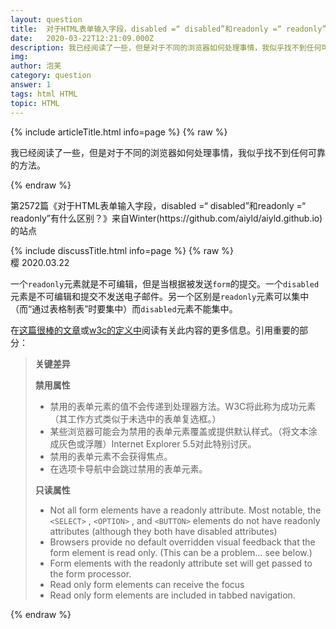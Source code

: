 ```yaml
---
layout: question
title:  对于HTML表单输入字段，disabled =“ disabled”和readonly =“ readonly”有什么区别？
date:   2020-03-22T12:21:09.000Z
description: 我已经阅读了一些，但是对于不同的浏览器如何处理事情，我似乎找不到任何可靠的方法。...
img: 
author: 泡芙
category: question
answer: 1
tags: html HTML
topic: HTML
---
```

<div class="article-root">
  <div class="article">
    {% include articleTitle.html info=page %}
    {% raw %}
    <div class="article-content"><p><font style="vertical-align: inherit;"><font style="vertical-align: inherit;">我已经阅读了一些，但是对于不同的浏览器如何处理事情，我似乎找不到任何可靠的方法。</font></font></p></div>
    {% endraw %}
  </div>
  <p class="winter_mark">第2572篇《对于HTML表单输入字段，disabled =“ disabled”和readonly =“ readonly”有什么区别？》来自Winter(https://github.com/aiyld/aiyld.github.io)的站点</p>
  <div class="discuss-wrapper">
    {% include discussTitle.html info=page %}
    {% raw %}
    <div class="discuss-item">
        <div class="discuss-parent">
          <div class="discuss-meta">
            <span class="discuss-user">樱</span>
            <span class="discuss-time">2020.03.22</span>
          </div>
          <div class="discuss-comment"><p><font style="vertical-align: inherit;"><font style="vertical-align: inherit;">一个</font></font><code>readonly</code><font style="vertical-align: inherit;"><font style="vertical-align: inherit;">元素就是不可编辑，但是当根据被发送</font></font><code>form</code><font style="vertical-align: inherit;"><font style="vertical-align: inherit;">的提交。</font><font style="vertical-align: inherit;">一个</font></font><code>disabled</code><font style="vertical-align: inherit;"><font style="vertical-align: inherit;">元素是不可编辑和提交不发送电子邮件。</font><font style="vertical-align: inherit;">另一个区别是</font></font><code>readonly</code><font style="vertical-align: inherit;"><font style="vertical-align: inherit;">元素可以集中（而“通过表格制表”时要集中）而</font></font><code>disabled</code><font style="vertical-align: inherit;"><font style="vertical-align: inherit;">元素不能</font><font style="vertical-align: inherit;">集中</font><font style="vertical-align: inherit;">。</font></font></p>

<p><font style="vertical-align: inherit;"><font style="vertical-align: inherit;">在</font></font><a href="https://web.archive.org/web/20150913195206/https://kreotekdev.wordpress.com/2007/11/08/disabled-vs-readonly-form-fields/" rel="noreferrer"><font style="vertical-align: inherit;"><font style="vertical-align: inherit;">这篇很棒的文章</font></font></a><font style="vertical-align: inherit;"><font style="vertical-align: inherit;">或</font></font><a href="http://www.w3.org/TR/html4/interact/forms.html#h-17.12" rel="noreferrer"><font style="vertical-align: inherit;"><font style="vertical-align: inherit;">w3c的定义中</font></font></a><font style="vertical-align: inherit;"><font style="vertical-align: inherit;">阅读有关此内容的更多信息</font><font style="vertical-align: inherit;">。</font><font style="vertical-align: inherit;">引用重要的部分：</font></font></p>

<blockquote>
  <p><strong><font style="vertical-align: inherit;"><font style="vertical-align: inherit;">关键差异</font></font></strong></p>
  
  <p><strong><font style="vertical-align: inherit;"><font style="vertical-align: inherit;">禁用属性</font></font></strong></p>
  
  <ul>
  <li><font style="vertical-align: inherit;"><font style="vertical-align: inherit;">禁用的表单元素的值不会传递到处理器方法。</font><font style="vertical-align: inherit;">W3C将此称为成功元素（其工作方式类似于未选中的表单复选框。）</font></font></li>
  <li><font style="vertical-align: inherit;"><font style="vertical-align: inherit;">某些浏览器可能会为禁用的表单元素覆盖或提供默认样式。</font><font style="vertical-align: inherit;">（将文本涂成灰色或浮雕）Internet Explorer 5.5对此特别讨厌。</font></font></li>
  <li><font style="vertical-align: inherit;"><font style="vertical-align: inherit;">禁用的表单元素不会获得焦点。</font></font></li>
  <li><font style="vertical-align: inherit;"><font style="vertical-align: inherit;">在选项卡导航中会跳过禁用的表单元素。</font></font></li>
  </ul>
  
  <p><strong><font style="vertical-align: inherit;"><font style="vertical-align: inherit;">只读属性</font></font></strong></p>
  
  <ul>
  <li>Not all form elements have a readonly attribute. Most notable, the <code>&lt;SELECT&gt;</code> , <code>&lt;OPTION&gt;</code> , and <code>&lt;BUTTON&gt;</code> elements do not have readonly
  attributes (although they both have disabled attributes)</li>
  <li>Browsers provide no default overridden visual feedback that the form element is read only. (This can be a problem… see below.)</li>
  <li>Form elements with the readonly attribute set will get passed to the form processor.</li>
  <li>Read only form elements can receive the focus</li>
  <li>Read only form elements are included in tabbed navigation.</li>
  </ul>
</blockquote></div>
        </div></div>
    {% endraw %}
  </div>
<div>
